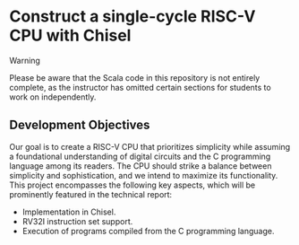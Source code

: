 # Construct a single-cycle RISC-V CPU with Chisel

> [!WARNING]
> Please be aware that the Scala code in this repository is not entirely complete, as the instructor has omitted certain sections for students to work on independently.

## Development Objectives

Our goal is to create a RISC-V CPU that prioritizes simplicity while assuming a foundational understanding of digital circuits and the C programming language among its readers. The CPU should strike a balance between simplicity and sophistication, and we intend to maximize its functionality. This project encompasses the following key aspects, which will be prominently featured in the technical report:
* Implementation in Chisel.
* RV32I instruction set support.
* Execution of programs compiled from the C programming language.

